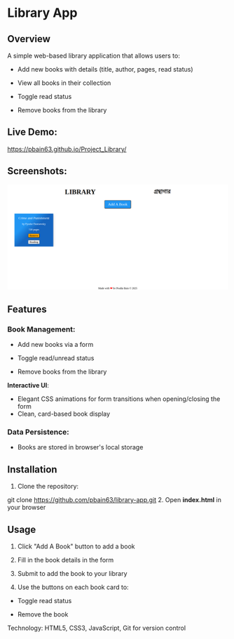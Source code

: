 # Library App

## Overview

A simple web-based library application that allows users to:

- Add new books with details (title, author, pages, read status)

- View all books in their collection

- Toggle read status

- Remove books from the library

## Live Demo:

https://pbain63.github.io/Project_Library/

## Screenshots: 

![To open the library](/assets/Library_1.png)

## Features

### Book Management:

- Add new books via a form

- Toggle read/unread status

- Remove books from the library

**Interactive UI**:
  - Elegant CSS animations for form transitions when opening/closing the form
  - Clean, card-based book display


### Data Persistence:

- Books are stored in browser's local storage


## Installation
1. Clone the repository:

git clone https://github.com/pbain63/library-app.git
2. Open **index.html** in your browser

## Usage

1. Click "Add A Book" button to add a book

2. Fill in the book details in the form

3. Submit to add the book to your library

4. Use the buttons on each book card to:

- Toggle read status

- Remove the book


Technology: HTML5, CSS3, JavaScript, Git for version control

